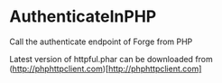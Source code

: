 # AuthenticateInPHP
Call the authenticate endpoint of Forge from PHP

Latest version of httpful.phar can be downloaded from (http://phphttpclient.com)[http://phphttpclient.com] 
